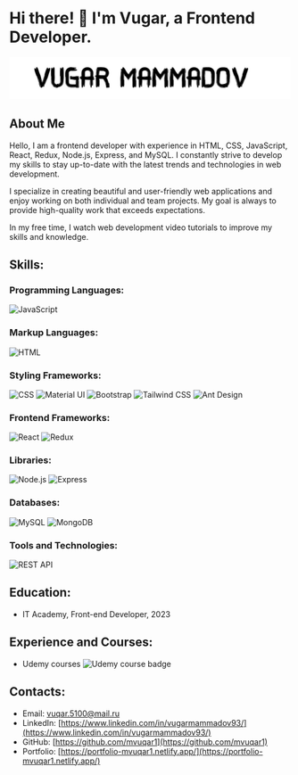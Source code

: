 # Hi there! 👋 I'm Vugar, a Frontend Developer.

![Vugar Mammadov](./images/vugar-mammadov-black-background.jpg)

## About Me

Hello, I am a frontend developer with experience in HTML, CSS, JavaScript, React, Redux, Node.js, Express, and MySQL. I constantly strive to develop my skills to stay up-to-date with the latest trends and technologies in web development.

I specialize in creating beautiful and user-friendly web applications and enjoy working on both individual and team projects. My goal is always to provide high-quality work that exceeds expectations.

In my free time, I watch web development video tutorials to improve my skills and knowledge.

## Skills:

### Programming Languages:

 ![JavaScript](https://img.shields.io/badge/JavaScript-blue?style=flat-square&logo=javascript)

### Markup Languages:

 ![HTML](https://img.shields.io/badge/HTML-blue?style=flat-square&logo=html5)

### Styling Frameworks:

 ![CSS](https://img.shields.io/badge/CSS-blue?style=flat-square&logo=css3)
 ![Material UI](https://img.shields.io/badge/Material%20UI-blue?style=flat-square&logo=material-ui)
 ![Bootstrap](https://img.shields.io/badge/Bootstrap-blue?style=flat-square&logo=bootstrap)
 ![Tailwind CSS](https://img.shields.io/badge/Tailwind%20CSS-blue?style=flat-square&logo=tailwind-css)
 ![Ant Design](https://img.shields.io/badge/Ant%20Design-blue?style=flat-square&logo=ant-design)

### Frontend Frameworks:

 ![React](https://img.shields.io/badge/React-blue?style=flat-square&logo=react)
 ![Redux](https://img.shields.io/badge/Redux-blue?style=flat-square&logo=redux)

### Libraries:

 ![Node.js](https://img.shields.io/badge/Node.js-blue?style=flat-square&logo=node.js)
 ![Express](https://img.shields.io/badge/Express-blue?style=flat-square&logo=express)

### Databases:

 ![MySQL](https://img.shields.io/badge/MySQL-blue?style=flat-square&logo=mysql)
 ![MongoDB](https://img.shields.io/badge/MongoDB-blue?style=flat-square&logo=mongodb)

### Tools and Technologies:

 ![REST API](https://img.shields.io/badge/REST%20API-blue?style=flat-square&logo=api)

## Education:

- IT Academy, Front-end Developer, 2023

## Experience and Courses:

- Udemy courses ![Udemy course badge](https://img.shields.io/badge/Udemy-black?style=flat-square&logo=udemy&color=EC5252)

## Contacts:

- Email: vuqar.5100@mail.ru
- LinkedIn: [https://www.linkedin.com/in/vugarmammadov93/](https://www.linkedin.com/in/vugarmammadov93/)
- GitHub: [https://github.com/mvuqar1](https://github.com/mvuqar1)
- Portfolio: [https://portfolio-mvuqar1.netlify.app/](https://portfolio-mvuqar1.netlify.app/)

